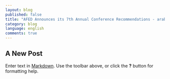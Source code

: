 ```yaml
---
layout: blog
published: false
title: "AFED Announces its 7th Annual Conference Recommendations - arabic"
category: blog
language: english
comments: true
---
```


## A New Post

Enter text in [Markdown](http://daringfireball.net/projects/markdown/). Use the toolbar above, or click the **?** button for formatting help.
